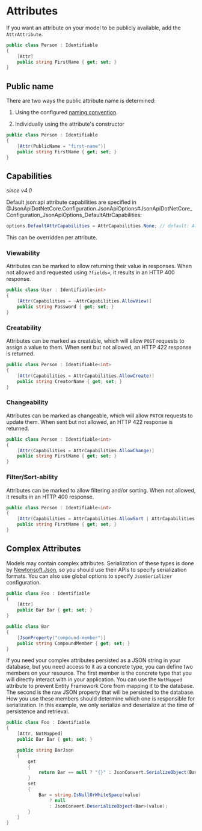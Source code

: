 # Attributes

If you want an attribute on your model to be publicly available, add the `AttrAttribute`.

```c#
public class Person : Identifiable
{
    [Attr]
    public string FirstName { get; set; }
}
```

## Public name

There are two ways the public attribute name is determined:

1. Using the configured [naming convention](./options.md#custom-serializer-settings).


2. Individually using the attribute's constructor
```c#
public class Person : Identifiable
{
    [Attr(PublicName = "first-name")]
    public string FirstName { get; set; }
}
```

## Capabilities

_since v4.0_

Default json:api attribute capabilities are specified in @JsonApiDotNetCore.Configuration.JsonApiOptions#JsonApiDotNetCore_Configuration_JsonApiOptions_DefaultAttrCapabilities:

```c#
options.DefaultAttrCapabilities = AttrCapabilities.None; // default: All
```

This can be overridden per attribute.

### Viewability

Attributes can be marked to allow returning their value in responses. When not allowed and requested using `?fields=`, it results in an HTTP 400 response.

```c#
public class User : Identifiable<int>
{
    [Attr(Capabilities = ~AttrCapabilities.AllowView)]
    public string Password { get; set; }
}
```

### Creatability

Attributes can be marked as creatable, which will allow `POST` requests to assign a value to them. When sent but not allowed, an HTTP 422 response is returned.

```c#
public class Person : Identifiable<int>
{
    [Attr(Capabilities = AttrCapabilities.AllowCreate)]
    public string CreatorName { get; set; }
}
```

### Changeability

Attributes can be marked as changeable, which will allow `PATCH` requests to update them. When sent but not allowed, an HTTP 422 response is returned.

```c#
public class Person : Identifiable<int>
{
    [Attr(Capabilities = AttrCapabilities.AllowChange)]
    public string FirstName { get; set; }
}
```

### Filter/Sort-ability

Attributes can be marked to allow filtering and/or sorting. When not allowed, it results in an HTTP 400 response.

```c#
public class Person : Identifiable<int>
{
    [Attr(Capabilities = AttrCapabilities.AllowSort | AttrCapabilities.AllowFilter)]
    public string FirstName { get; set; }
}
```

## Complex Attributes

Models may contain complex attributes.
Serialization of these types is done by [Newtonsoft.Json](https://www.newtonsoft.com/json),
so you should use their APIs to specify serialization formats.
You can also use global options to specify `JsonSerializer` configuration.

```c#
public class Foo : Identifiable
{
    [Attr]
    public Bar Bar { get; set; }
}

public class Bar
{
    [JsonProperty("compound-member")]
    public string CompoundMember { get; set; }
}
```

If you need your complex attributes persisted as a
JSON string in your database, but you need access to it as a concrete type, you can define two members on your resource.
The first member is the concrete type that you will directly interact with in your application. You can use the `NotMapped` attribute to prevent Entity Framework Core from mapping it to the database. The second is the raw JSON property that will be persisted to the database. How you use these members should determine which one is responsible for serialization. In this example, we only serialize and deserialize at the time of persistence
and retrieval.

```c#
public class Foo : Identifiable
{
    [Attr, NotMapped]
    public Bar Bar { get; set; }

    public string BarJson
    {
        get
        {
            return Bar == null ? "{}" : JsonConvert.SerializeObject(Bar);
        }
        set
        {
            Bar = string.IsNullOrWhiteSpace(value)
                ? null
                : JsonConvert.DeserializeObject<Bar>(value);
        }
    }
}
```
